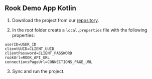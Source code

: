 ## Rook Demo App Kotlin

1. Download the project from
   our [repository](https://github.com/RookeriesDevelopment/rook-demo-app-kotlin).

2. In the root folder create a `local.properties` file with the following properties:

```properties
userID=USER_ID
clientUUID=CLIENT_UUID
clientPassword=CLIENT_PASSWORD
rookUrl=ROOK_API_URL
connectionsPageUrl=CONNECTIONS_PAGE_URL
```

3. Sync and run the project.